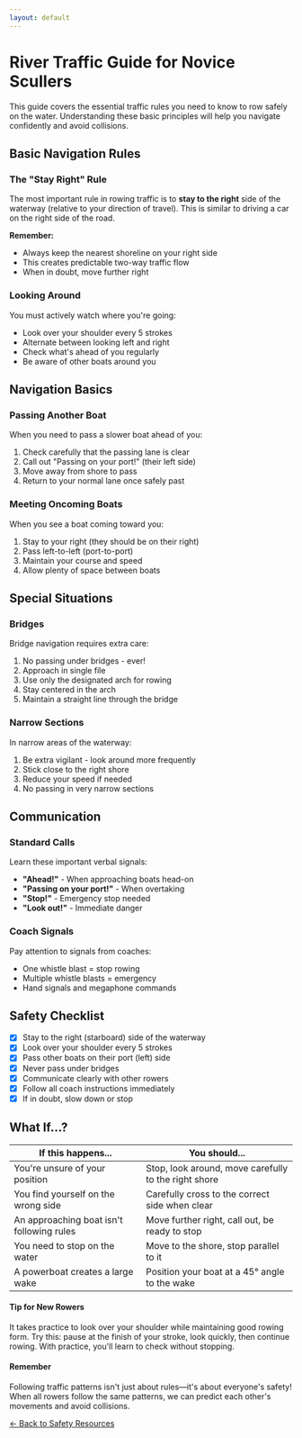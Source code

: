 ```yaml
---
layout: default
---
```


# River Traffic Guide for Novice Scullers

This guide covers the essential traffic rules you need to know to row safely on the water. Understanding these basic principles will help you navigate confidently and avoid collisions.

## Basic Navigation Rules

### The "Stay Right" Rule

The most important rule in rowing traffic is to **stay to the right** side of the waterway (relative to your direction of travel). This is similar to driving a car on the right side of the road.

**Remember:**
- Always keep the nearest shoreline on your right side
- This creates predictable two-way traffic flow
- When in doubt, move further right

### Looking Around

You must actively watch where you're going:
- Look over your shoulder every 5 strokes
- Alternate between looking left and right
- Check what's ahead of you regularly
- Be aware of other boats around you

## Navigation Basics

### Passing Another Boat

When you need to pass a slower boat ahead of you:

1. Check carefully that the passing lane is clear
2. Call out "Passing on your port!" (their left side)
3. Move away from shore to pass
4. Return to your normal lane once safely past

### Meeting Oncoming Boats

When you see a boat coming toward you:

1. Stay to your right (they should be on their right)
2. Pass left-to-left (port-to-port)
3. Maintain your course and speed
4. Allow plenty of space between boats

## Special Situations

### Bridges

Bridge navigation requires extra care:

1. No passing under bridges - ever!
2. Approach in single file
3. Use only the designated arch for rowing
4. Stay centered in the arch
5. Maintain a straight line through the bridge

### Narrow Sections

In narrow areas of the waterway:

1. Be extra vigilant - look around more frequently
2. Stick close to the right shore
3. Reduce your speed if needed
4. No passing in very narrow sections

## Communication

### Standard Calls

Learn these important verbal signals:

- **"Ahead!"** - When approaching boats head-on
- **"Passing on your port!"** - When overtaking
- **"Stop!"** - Emergency stop needed
- **"Look out!"** - Immediate danger

### Coach Signals

Pay attention to signals from coaches:
- One whistle blast = stop rowing
- Multiple whistle blasts = emergency
- Hand signals and megaphone commands

## Safety Checklist

- [x] Stay to the right (starboard) side of the waterway
- [x] Look over your shoulder every 5 strokes
- [x] Pass other boats on their port (left) side
- [x] Never pass under bridges
- [x] Communicate clearly with other rowers
- [x] Follow all coach instructions immediately
- [x] If in doubt, slow down or stop

## What If...?

| If this happens... | You should... |
|-------------------|---------------|
| You're unsure of your position | Stop, look around, move carefully to the right shore |
| You find yourself on the wrong side | Carefully cross to the correct side when clear |
| An approaching boat isn't following rules | Move further right, call out, be ready to stop |
| You need to stop on the water | Move to the shore, stop parallel to it |
| A powerboat creates a large wake | Position your boat at a 45° angle to the wake |

<div class="info-box tip">
  <h4>Tip for New Rowers</h4>
  <p>It takes practice to look over your shoulder while maintaining good rowing form. Try this: pause at the finish of your stroke, look quickly, then continue rowing. With practice, you'll learn to check without stopping.</p>
</div>

<div class="info-box warning">
  <h4>Remember</h4>
  <p>Following traffic patterns isn't just about rules—it's about everyone's safety! When all rowers follow the same patterns, we can predict each other's movements and avoid collisions.</p>
</div>

[← Back to Safety Resources](index.md)